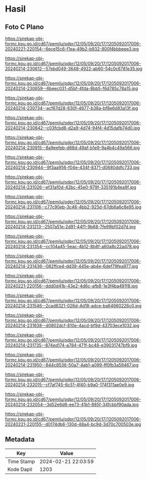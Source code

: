 # Hasil

## Foto C Plano

https://sirekap-obj-formc.kpu.go.id/cd67/pemilu/pdpr/12/05/09/20/17/1205092017006-20240221-220154--6ece15c6-f1ea-49b2-b932-800f4bbbeee3.jpg

https://sirekap-obj-formc.kpu.go.id/cd67/pemilu/pdpr/12/05/09/20/17/1205092017006-20240214-230612--57ebd049-3648-4922-ab60-54c0c6781e35.jpg

https://sirekap-obj-formc.kpu.go.id/cd67/pemilu/pdpr/12/05/09/20/17/1205092017006-20240214-230659--6beec031-d5bf-4fda-8bb5-f6d785c78a15.jpg

https://sirekap-obj-formc.kpu.go.id/cd67/pemilu/pdpr/12/05/09/20/17/1205092017006-20240214-230734--acf67d28-630f-4677-b38a-bf8e6d83a13f.jpg

https://sirekap-obj-formc.kpu.go.id/cd67/pemilu/pdpr/12/05/09/20/17/1205092017006-20240214-230842--c03fcbd8-d2a9-4d74-94f4-4d15dafb74d0.jpg

https://sirekap-obj-formc.kpu.go.id/cd67/pemilu/pdpr/12/05/09/20/17/1205092017006-20240214-230915--8a9eefeb-d68d-49af-b1e9-9a4b4c49a566.jpg

https://sirekap-obj-formc.kpu.go.id/cd67/pemilu/pdpr/12/05/09/20/17/1205092017006-20240214-230944--9f3aa956-f04e-434f-8371-d0680ddfc733.jpg

https://sirekap-obj-formc.kpu.go.id/cd67/pemilu/pdpr/12/05/09/20/17/1205092017006-20240214-231026--ef31af0d-42bc-45e0-979f-335191b4ea9f.jpg

https://sirekap-obj-formc.kpu.go.id/cd67/pemilu/pdpr/12/05/09/20/17/1205092017006-20240214-231106--c77c90eb-3c46-4bb2-925d-67db6a6c8e95.jpg

https://sirekap-obj-formc.kpu.go.id/cd67/pemilu/pdpr/12/05/09/20/17/1205092017006-20240214-231213--2507a51e-2d91-44f1-9b68-7fe99bf02d7d.jpg

https://sirekap-obj-formc.kpu.go.id/cd67/pemilu/pdpr/12/05/09/20/17/1205092017006-20240214-231354--cc104a45-5eac-4b12-8b8f-a60a8c22ad78.jpg

https://sirekap-obj-formc.kpu.go.id/cd67/pemilu/pdpr/12/05/09/20/17/1205092017006-20240214-231436--082ffce4-dd39-445e-ab4e-6def79fea977.jpg

https://sirekap-obj-formc.kpu.go.id/cd67/pemilu/pdpr/12/05/09/20/17/1205092017006-20240221-220156--ddd0d41b-43e2-4d6c-afb8-1e3f4ba491f8.jpg

https://sirekap-obj-formc.kpu.go.id/cd67/pemilu/pdpr/12/05/09/20/17/1205092017006-20240214-231546--2cad8321-026d-4d18-adce-ba64660226c0.jpg

https://sirekap-obj-formc.kpu.go.id/cd67/pemilu/pdpr/12/05/09/20/17/1205092017006-20240214-231638--d0802dcf-810e-4acd-bf9d-43703ece1032.jpg

https://sirekap-obj-formc.kpu.go.id/cd67/pemilu/pdpr/12/05/09/20/17/1205092017006-20240214-231735--874ed174-a784-471f-bc48-e39031747bf9.jpg

https://sirekap-obj-formc.kpu.go.id/cd67/pemilu/pdpr/12/05/09/20/17/1205092017006-20240214-231950--844c8536-50a7-4ab1-a099-ff0fb3a59467.jpg

https://sirekap-obj-formc.kpu.go.id/cd67/pemilu/pdpr/12/05/09/20/17/1205092017006-20240214-232015--cf7af745-6c51-4f40-b9a0-174f311ae0e9.jpg

https://sirekap-obj-formc.kpu.go.id/cd67/pemilu/pdpr/12/05/09/20/17/1205092017006-20240214-232054--3d52e6d6-ee73-41b1-885f-34fcbbf90ada.jpg

https://sirekap-obj-formc.kpu.go.id/cd67/pemilu/pdpr/12/05/09/20/17/1205092017006-20240221-220155--d0174db6-130d-48a4-bc9d-3d70c700503e.jpg


## Metadata

| Key        | Value               |
| ---------- | ------------------- |
| Time Stamp | 2024-02-21 22:03:59 |
| Kode Dapil | 1203                |



